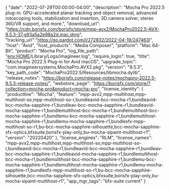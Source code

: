 {
  "date": "2022-07-29T00:00:00-04:00",
  "description": "Mocha Pro 2022.5 plug-in: GPU-accelerated planar tracking and object removal, advanced rotoscoping tools, stabilization and insertion, 3D camera solver, stereo 360/VR support, and more.",
  "download_url": "https://cdn.borisfx.com/borisfx/store/mpp-avx2/MochaPro2022.5-AVX-9.5.3-37.g93a5a2e98a2d.mac.dmg",
  "tracking_url":"https://go.pardot.com/l/272832/2022-04-19/247463l",
  "host": "Avid",
  "host_products": "Media Composer",
  "platform": "Mac 64-Bit",
  "product": "Mocha Pro",
  "log_file_path": "<env:HOME>/Library/Logs/imagineer.log",
  "require_login": true,
  "title": "Mocha Pro 2022.5 Plug-in for Avid macOS",
  "upgrade_topic": "com.imagineersystems.MochaPro.AVX2.pkg",
  "version": "9.5.3",
  "key_path_code": "MochaPro2022.5/Resources/libmocha.dylib",
  "release_notes": "https://borisfx.com/release-notes/mochapro-2022.5-9.5.3-release-notes/",
  "webstore_page": "https://borisfx.com/store/?collection=mocha-pro&product=mocha-pro",
  "license_identity": {
    "productline": "Mocha",
    "feature": "mpp-avx2,mpp-multihost,mpp-multihost-so,mpp-multihost-so-r,bundleavid-bcc-mocha-r1,bundleavid-bcc-mocha-sapphire-r1,bundleav-bcc-mocha-sapphire-r1,bundleavid-mocha-sapphire-r1,bundlemultihost-bcc-mocha-r1,bundlemultihost-bcc-mocha-sapphire-r1,bundlemu-bcc-mocha-sapphire-r1,bundlemultihost-mocha-sapphire-r1,bundlemu-mocha-sapphire-r1,bundlesfx-mpp-multihost-so-r1,bu-bcc-mocha-sapphire-silhouette,bcc-mocha-sapphire-sfx-optics,bfxsuite,borisfx-play-only,bu-mocha-sipaint-multihost-r1",
    "version": "20220420"
  },
  "license_engines": "RLM",
  "license_names": "mpp-avx2,mpp-multihost,mpp-multihost-so,mpp-multihost-so-r,bundleavid-bcc-mocha-r1,bundleavid-bcc-mocha-sapphire-r1,bundleav-bcc-mocha-sapphire-r1,bundleavid-mocha-sapphire-r1,bundlemultihost-bcc-mocha-r1,bundlemultihost-bcc-mocha-sapphire-r1,bundlemu-bcc-mocha-sapphire-r1,bundlemultihost-mocha-sapphire-r1,bundlemu-mocha-sapphire-r1,bundlesfx-mpp-multihost-so-r1,bu-bcc-mocha-sapphire-silhouette,bcc-mocha-sapphire-sfx-optics,bfxsuite,borisfx-play-only,bu-mocha-sipaint-multihost-r1",
  "app_mgr_tags": "bfx-suite current"
}
